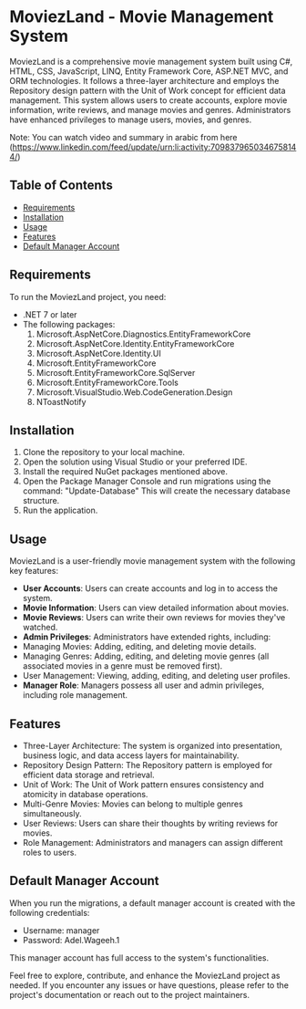 # MoviezLand - Movie Management System

MoviezLand is a comprehensive movie management system built using C#, HTML, CSS, JavaScript, LINQ, Entity Framework Core, ASP.NET MVC, and ORM technologies. It follows a three-layer architecture and employs the Repository design pattern with the Unit of Work concept for efficient data management. This system allows users to create accounts, explore movie information, write reviews, and manage movies and genres. Administrators have enhanced privileges to manage users, movies, and genres.

Note: You can watch video and summary in arabic from here (https://www.linkedin.com/feed/update/urn:li:activity:7098379650346758144/)

## Table of Contents

- [Requirements](#requirements)
- [Installation](#installation)
- [Usage](#usage)
- [Features](#features)
- [Default Manager Account](#default-manager-account)

## Requirements

To run the MoviezLand project, you need:

- .NET 7 or later
- The following packages:
  1. Microsoft.AspNetCore.Diagnostics.EntityFrameworkCore
  2. Microsoft.AspNetCore.Identity.EntityFrameworkCore
  3. Microsoft.AspNetCore.Identity.UI
  4. Microsoft.EntityFrameworkCore
  5. Microsoft.EntityFrameworkCore.SqlServer
  6. Microsoft.EntityFrameworkCore.Tools
  7. Microsoft.VisualStudio.Web.CodeGeneration.Design
  8. NToastNotify

## Installation

1. Clone the repository to your local machine.
2. Open the solution using Visual Studio or your preferred IDE.
3. Install the required NuGet packages mentioned above.
4. Open the Package Manager Console and run migrations using the command: "Update-Database"
This will create the necessary database structure.
5. Run the application.

## Usage

MoviezLand is a user-friendly movie management system with the following key features:

- **User Accounts**: Users can create accounts and log in to access the system.
- **Movie Information**: Users can view detailed information about movies.
- **Movie Reviews**: Users can write their own reviews for movies they've watched.
- **Admin Privileges**: Administrators have extended rights, including:
- Managing Movies: Adding, editing, and deleting movie details.
- Managing Genres: Adding, editing, and deleting movie genres (all associated movies in a genre must be removed first).
- User Management: Viewing, adding, editing, and deleting user profiles.
- **Manager Role**: Managers possess all user and admin privileges, including role management.

## Features

- Three-Layer Architecture: The system is organized into presentation, business logic, and data access layers for maintainability.
- Repository Design Pattern: The Repository pattern is employed for efficient data storage and retrieval.
- Unit of Work: The Unit of Work pattern ensures consistency and atomicity in database operations.
- Multi-Genre Movies: Movies can belong to multiple genres simultaneously.
- User Reviews: Users can share their thoughts by writing reviews for movies.
- Role Management: Administrators and managers can assign different roles to users.

## Default Manager Account

When you run the migrations, a default manager account is created with the following credentials:

- Username: manager
- Password: Adel.Wageeh.1

This manager account has full access to the system's functionalities.

Feel free to explore, contribute, and enhance the MoviezLand project as needed. If you encounter any issues or have questions, please refer to the project's documentation or reach out to the project maintainers.

